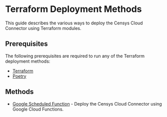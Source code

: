 # Terraform Deployment Methods

This guide describes the various ways to deploy the Censys Cloud Connector
using Terraform modules.

## Prerequisites

The following prerequisites are required to run any of the Terraform deployment
methods:

- [Terraform](https://www.terraform.io/downloads)
- [Poetry](https://python-poetry.org/docs/)

## Methods

- [Google Scheduled Function](./google-scheduled-function) - Deploy
  the Censys Cloud Connector using Google Cloud Functions.
